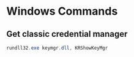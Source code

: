 # Windows Commands

## Get classic credential manager

```powershell
rundll32.exe keymgr.dll, KRShowKeyMgr
```
